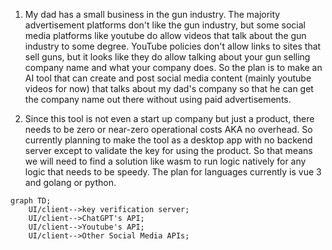 1. My dad has a small business in the gun industry. The majority advertisement platforms don't like the gun industry, but some social media platforms like youtube do allow videos that talk about the gun industry to some degree. YouTube policies don't allow links to sites that sell guns, but it looks like they do allow talking about your gun selling company name and what your company does. So the plan is to make an AI tool that can create and post social media content (mainly youtube videos for now) that talks about my dad's company so that he can get the company name out there without using paid advertisements.

2. Since this tool is not even a start up company but just a product, there needs to be zero or near-zero operational costs AKA no overhead. So currently planning to make the tool as a desktop app with no backend server except to validate the key for using the product. So that means we will need to find a solution like wasm to run logic natively for any logic that needs to be speedy. The plan for languages currently is vue 3 and golang or python.
```mermaid
graph TD;
    UI/client-->key verification server;
    UI/client-->ChatGPT's API;
    UI/client-->Youtube's API;
    UI/client-->Other Social Media APIs;
```
